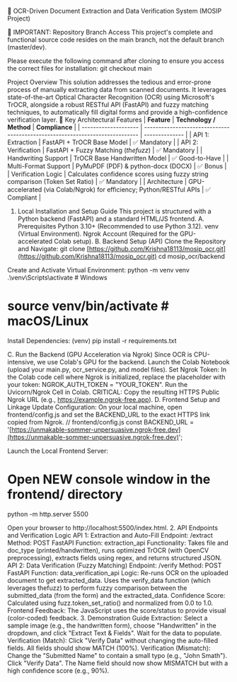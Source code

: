 📜 OCR-Driven Document Extraction and Data Verification System (MOSIP Project)

📌 IMPORTANT: Repository Branch Access
This project's complete and functional source code resides on the main branch, not the default branch (master/dev).

Please execute the following command after cloning to ensure you access the correct files for installation:
git checkout main

Project Overview
This solution addresses the tedious and error-prone process of manually extracting data from scanned documents. It leverages state-of-the-art Optical Character Recognition (OCR) using Microsoft's TrOCR, alongside a robust RESTful API (FastAPI) and fuzzy matching techniques, to automatically fill digital forms and provide a high-confidence verification layer.
🎯 Key Architectural Features
| **Feature**          | **Technology / Method**                                                      | **Compliance** |
| -------------------- | ---------------------------------------------------------------------------- | -------------- |
| API 1: Extraction    | FastAPI + TrOCR Base Model                                                   | ✅ Mandatory    |
| API 2: Verification  | FastAPI + Fuzzy Matching (*thefuzz*)                                         | ✅ Mandatory    |
| Handwriting Support  | TrOCR Base Handwritten Model                                                 | ✅ Good-to-Have |
| Multi-Format Support | PyMuPDF (PDF) & python-docx (DOCX)                                           | ✅ Bonus        |
| Verification Logic   | Calculates confidence scores using fuzzy string comparison (Token Set Ratio) | ✅ Mandatory    |
| Architecture         | GPU-accelerated (via Colab/Ngrok) for efficiency; Python/RESTful APIs        | ✅ Compliant    |


1. Local Installation and Setup Guide
This project is structured with a Python backend (FastAPI) and a standard HTML/JS frontend.
A. Prerequisites
Python 3.10+ (Recommended to use Python 3.12).
venv (Virtual Environment).
Ngrok Account (Required for the GPU-accelerated Colab setup).
B. Backend Setup (API)
Clone the Repository and Navigate:
git clone [https://github.com/Krishna18113/mosip_ocr.git](https://github.com/Krishna18113/mosip_ocr.git)
cd mosip_ocr/backend


Create and Activate Virtual Environment:
python -m venv venv
.\venv\Scripts\activate  # Windows
# source venv/bin/activate # macOS/Linux


Install Dependencies:
(venv) pip install -r requirements.txt 


C. Run the Backend (GPU Acceleration via Ngrok)
Since OCR is CPU-intensive, we use Colab's GPU for the backend.
Launch the Colab Notebook (upload your main.py, ocr_service.py, and model files).
Set Ngrok Token: In the Colab code cell where Ngrok is initialized, replace the placeholder with your token: NGROK_AUTH_TOKEN = "YOUR_TOKEN".
Run the Uvicorn/Ngrok Cell in Colab.
CRITICAL: Copy the resulting HTTPS Public Ngrok URL (e.g., https://example.ngrok-free.app).
D. Frontend Setup and Linkage
Update Configuration: On your local machine, open frontend/config.js and set the BACKEND_URL to the exact HTTPS link copied from Ngrok.
// frontend/config.js
const BACKEND_URL = '[https://unmakable-sommer-unpersuasive.ngrok-free.dev](https://unmakable-sommer-unpersuasive.ngrok-free.dev)'; 


Launch the Local Frontend Server:
# Open NEW console window in the frontend/ directory
python -m http.server 5500

Open your browser to http://localhost:5500/index.html.
2. API Endpoints and Verification Logic
API 1: Extraction and Auto-Fill
Endpoint: /extract
Method: POST
FastAPI Function: extraction_api
Functionality: Takes file and doc_type (printed/handwritten), runs optimized TrOCR (with OpenCV preprocessing), extracts fields using regex, and returns structured JSON.
API 2: Data Verification (Fuzzy Matching)
Endpoint: /verify
Method: POST
FastAPI Function: data_verification_api
Logic:
Re-runs OCR on the uploaded document to get extracted_data.
Uses the verify_data function (which leverages thefuzz) to perform fuzzy comparison between the submitted_data (from the form) and the extracted_data.
Confidence Score: Calculated using fuzz.token_set_ratio() and normalized from 0.0 to 1.0.
Frontend Feedback: The JavaScript uses the score/status to provide visual (color-coded) feedback.
3. Demonstration Guide
Extraction: Select a sample image (e.g., the handwritten form), choose "Handwritten" in the dropdown, and click "Extract Text & Fields". Wait for the data to populate.
Verification (Match): Click "Verify Data" without changing the auto-filled fields. All fields should show MATCH (100%).
Verification (Mismatch): Change the "Submitted Name" to contain a small typo (e.g., "John Smath"). Click "Verify Data". The Name field should now show MISMATCH but with a high confidence score (e.g., 90%).
